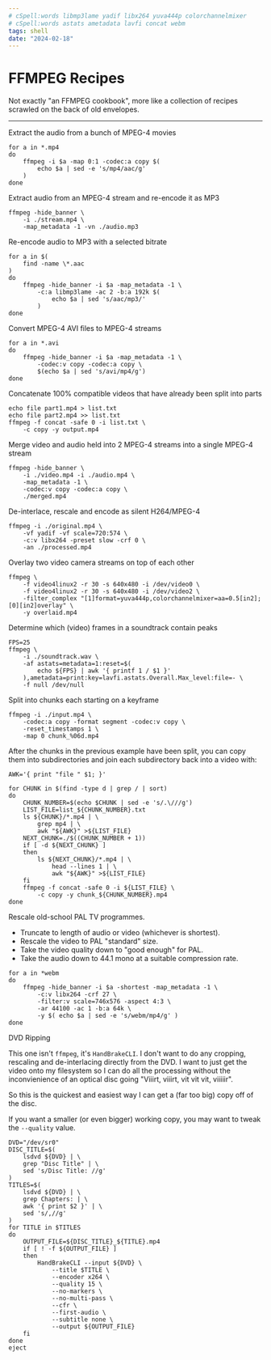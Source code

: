 ```yaml
---
# cSpell:words libmp3lame yadif libx264 yuva444p colorchannelmixer
# cSpell:words astats ametadata lavfi concat webm
tags: shell
date: "2024-02-18"
---
```


# FFMPEG Recipes

Not exactly "an FFMPEG cookbook", more like a collection of recipes scrawled
on the back of old envelopes.

--------------------------------------------------------------------------------

Extract the audio from a bunch of MPEG-4 movies

```bash{aside="Audio extraction from movies"}
for a in *.mp4
do
    ffmpeg -i $a -map 0:1 -codec:a copy $(
        echo $a | sed -e 's/mp4/aac/g'
    )
done
```

Extract audio from an MPEG-4 stream and re-encode it as MP3

```bash{aside="MP3 extraction from steams"}
ffmpeg -hide_banner \
    -i ./stream.mp4 \
    -map_metadata -1 -vn ./audio.mp3
```

Re-encode audio to MP3 with a selected bitrate

```bash{aside="MP3 encoding from AAC"}
for a in $(
    find -name \*.aac
)
do
    ffmpeg -hide_banner -i $a -map_metadata -1 \
        -c:a libmp3lame -ac 2 -b:a 192k $(
            echo $a | sed 's/aac/mp3/'
        )
done
```

Convert MPEG-4 AVI files to MPEG-4 streams

```bash{aside="AVI to MPEG-4"}
for a in *.avi
do
    ffmpeg -hide_banner -i $a -map_metadata -1 \
        -codec:v copy -codec:a copy \
        $(echo $a | sed 's/avi/mp4/g')
done
```

Concatenate 100% compatible videos that have already been split into parts

```bash{aside="Concatenation example"}
echo file part1.mp4 > list.txt
echo file part2.mp4 >> list.txt
ffmpeg -f concat -safe 0 -i list.txt \
    -c copy -y output.mp4
```

Merge video and audio held into 2 MPEG-4 streams into a single MPEG-4 stream

```bash{aside="Mix audio and video"}
ffmpeg -hide_banner \
    -i ./video.mp4 -i ./audio.mp4 \
    -map_metadata -1 \
    -codec:v copy -codec:a copy \
    ./merged.mp4
```

De-interlace, rescale and encode as silent H264/MPEG-4

```bash{aside="Deinterlace and rescale silent movie"}
ffmpeg -i ./original.mp4 \
    -vf yadif -vf scale=720:574 \
    -c:v libx264 -preset slow -crf 0 \
    -an ./processed.mp4
```

Overlay two video camera streams on top of each other

```bash{aside="Overlay camera streams"}
ffmpeg \
    -f video4linux2 -r 30 -s 640x480 -i /dev/video0 \
    -f video4linux2 -r 30 -s 640x480 -i /dev/video2 \
    -filter_complex "[1]format=yuva444p,colorchannelmixer=aa=0.5[in2];[0][in2]overlay" \
    -y overlaid.mp4
```

Determine which (video) frames in a soundtrack contain peaks

```bash{aside="peak detector"}
FPS=25
ffmpeg \
    -i ./soundtrack.wav \
    -af astats=metadata=1:reset=$(
        echo ${FPS} | awk '{ printf 1 / $1 }'
    ),ametadata=print:key=lavfi.astats.Overall.Max_level:file=- \
    -f null /dev/null
```

Split into chunks each starting on a keyframe

```bash{aside="Chunking example"}
ffmpeg -i ./input.mp4 \
    -codec:a copy -format segment -codec:v copy \
    -reset_timestamps 1 \
    -map 0 chunk_%06d.mp4
```

After the chunks in the previous example have been split, you can copy them
into subdirectories and join each subdirectory back into a video with:

```bash{aside="Join the chunks back together"}
AWK='{ print "file " $1; }'

for CHUNK in $(find -type d | grep / | sort)
do
    CHUNK_NUMBER=$(echo $CHUNK | sed -e 's/.\///g')
    LIST_FILE=list_${CHUNK_NUMBER}.txt
    ls ${CHUNK}/*.mp4 | \
        grep mp4 | \
        awk "${AWK}" >${LIST_FILE}
    NEXT_CHUNK=./$((CHUNK_NUMBER + 1))
    if [ -d ${NEXT_CHUNK} ]
    then
        ls ${NEXT_CHUNK}/*.mp4 | \
            head --lines 1 | \
            awk "${AWK}" >${LIST_FILE}
    fi
    ffmpeg -f concat -safe 0 -i ${LIST_FILE} \
        -c copy -y chunk_${CHUNK_NUMBER}.mp4
done
```

Rescale old-school PAL TV programmes.

- Truncate to length of audio or video (whichever is shortest).
- Rescale the video to PAL "standard" size.
- Take the video quality down to "good enough" for PAL.
- Take the audio down to 44.1 mono at a suitable compression rate.

```bash{aside="Rescaling PAL TV"}
for a in *webm
do
    ffmpeg -hide_banner -i $a -shortest -map_metadata -1 \
        -c:v libx264 -crf 27 \
        -filter:v scale=746x576 -aspect 4:3 \
        -ar 44100 -ac 1 -b:a 64k \
        -y $( echo $a | sed -e 's/webm/mp4/g' )
done
```

DVD Ripping

This one isn't `ffmpeg`, it's `HandBrakeCLI`. I don't want to do any cropping,
rescaling and de-interlacing directly from the DVD. I want to just get the
video onto my filesystem so I can do all the processing without the
inconvienience of an optical disc going "Viiirt, viiirt, vit vit vit, viiiiir".

So this is the quickest and easiest way I can get a (far too big) copy off of
the disc.

If you want a smaller (or even bigger) working copy, you may want to tweak the
`--quality` value.

```bash{aside="DVD Ripping"}
DVD="/dev/sr0"
DISC_TITLE=$(
    lsdvd ${DVD} | \
    grep "Disc Title" | \
    sed 's/Disc Title: //g'
)
TITLES=$(
    lsdvd ${DVD} | \
    grep Chapters: | \
    awk '{ print $2 }' | \
    sed 's/,//g'
)
for TITLE in $TITLES
do
    OUTPUT_FILE=${DISC_TITLE}_${TITLE}.mp4
    if [ ! -f ${OUTPUT_FILE} ]
    then
        HandBrakeCLI --input ${DVD} \
            --title $TITLE \
            --encoder x264 \
            --quality 15 \
            --no-markers \
            --no-multi-pass \
            --cfr \
            --first-audio \
            --subtitle none \
            --output ${OUTPUT_FILE}
    fi
done
eject
```
